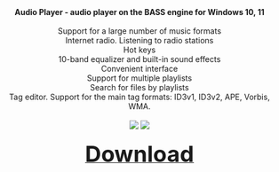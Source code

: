 <div align=center>
<b>Audio Player - audio player on the BASS engine for Windows 10, 11</b><br></br>
Support for a large number of music formats</br>
Internet radio. Listening to radio stations</br>
Hot keys</br>
10-band equalizer and built-in sound effects</br>
Convenient interface</br>
Support for multiple playlists</br>
Search for files by playlists</br>
Tag editor. Support for the main tag formats: ID3v1, ID3v2, APE, Vorbis, WMA.<br><br>
  <img src=https://github.com/markovuser/Audio-Player/releases/download/latest/audioplayer.jpg>
   <img src=https://github.com/markovuser/Audio-Player/releases/download/latest/option.jpg><br><br>
  <a href="https://github.com/markovuser/Audio-Player/releases/download/latest/Audio.Player.setup.exe" target="_blank" title="FileList"><b><span style="font-display:auto;font-size: 40px;">Download</span></b></a></div>
